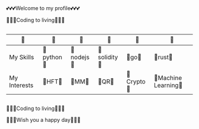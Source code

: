 ##
:two_hearts::two_hearts::two_hearts:Welcome to my profile:two_hearts::two_hearts::two_hearts:

:money_with_wings::money_with_wings::money_with_wings:Coding to living:money_with_wings::money_with_wings::money_with_wings:
##
| :prince:| :prince: |:prince: |:prince: |:prince: |:prince: |
| ------ | ------ |------ |------ |------ |------ |
|My Skills|:blossom:python:blossom:|:blossom:nodejs:blossom:|:blossom:solidity:blossom:|:blossom:go:blossom:|:blossom:rust:blossom:|
|My Interests|:tulip:HFT:tulip:|:tulip:MM:tulip:|:tulip:QR:tulip:|:tulip:Crypto:tulip:|:tulip:Machine Learning:tulip:|
##
:money_with_wings::money_with_wings::money_with_wings:Coding to living:money_with_wings::money_with_wings::money_with_wings:

:revolving_hearts::revolving_hearts::revolving_hearts:Wish you a happy day:revolving_hearts::revolving_hearts::revolving_hearts:
##
